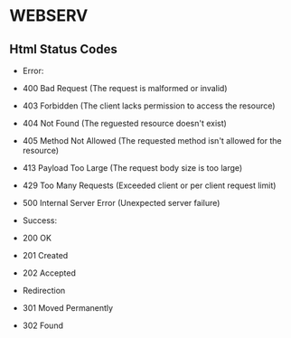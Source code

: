 # WEBSERV

## Html Status Codes
* Error:
 * 400 Bad Request              (The request is malformed or invalid)
 * 403 Forbidden                (The client lacks permission to access the resource)
 * 404 Not Found                (The reguested resource doesn't exist)
 * 405 Method Not Allowed       (The requested method isn't allowed for the resource)
 * 413 Payload Too Large        (The request body size is too large)
 * 429 Too Many Requests        (Exceeded client or per client request limit)
 * 500 Internal Server Error    (Unexpected server failure)

* Success:
 * 200 OK
 * 201 Created
 * 202 Accepted

* Redirection
 * 301 Moved Permanently
 * 302 Found


